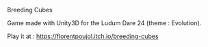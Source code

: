 Breeding Cubes

Game made with Unity3D for the Ludum Dare 24 (theme : Evolution).

Play it at : https://florentpoujol.itch.io/breeding-cubes
